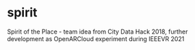 # spirit
Spirit of the Place - team idea from City Data Hack 2018, further development as OpenARCloud experiment during IEEEVR 2021
